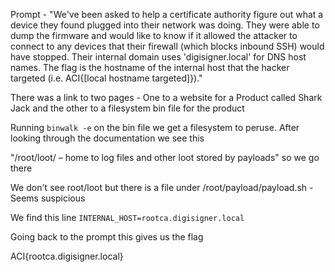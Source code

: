 Prompt - "We've been asked to help a certificate authority figure out what a device they found plugged into their network was doing. They were able to dump the firmware and would like to know if it allowed the attacker to connect to any devices that their firewall (which blocks inbound SSH) would have stopped. Their internal domain uses 'digisigner.local' for DNS host names. The flag is the hostname of the internal host that the hacker targeted (i.e. ACI{[local hostname targeted]})."


There was a link to two pages - One to a website for a Product called Shark Jack and the other to a filesystem bin file for the product

Running `binwalk -e` on the bin file we get a filesystem to peruse. After looking through the documentation we see this 

"/root/loot/ – home to log files and other loot stored by payloads" so we go there

We don't see root/loot but there is a file under /root/payload/payload.sh - Seems suspicious

We find this line `INTERNAL_HOST=rootca.digisigner.local`

Going back to the prompt this gives us the flag

ACI{rootca.digisigner.local}



